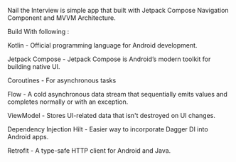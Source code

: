 Nail the Interview is simple app that built with Jetpack Compose Navigation Component and MVVM Architecture.

Build With following :

Kotlin - Official programming language for Android development.

Jetpack Compose - Jetpack Compose is Android’s modern toolkit for building native UI.

Coroutines - For asynchronous tasks

Flow - A cold asynchronous data stream that sequentially emits values and completes normally or with an exception.

ViewModel - Stores UI-related data that isn't destroyed on UI changes.

Dependency Injection
Hilt - Easier way to incorporate Dagger DI into Android apps.

Retrofit - A type-safe HTTP client for Android and Java.
